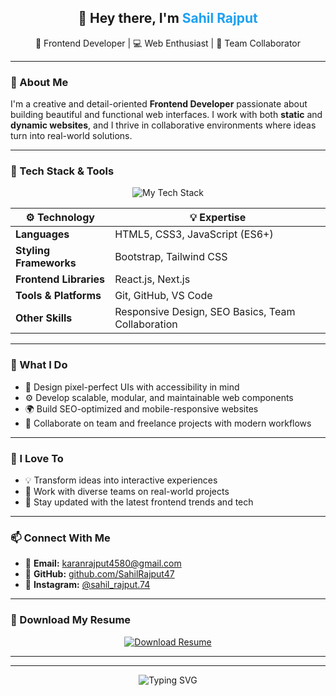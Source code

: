 <h2 align="center">👋 Hey there, I'm <span style="color:#1DA1F2"><strong>Sahil Rajput</strong></span></h2>
<p align="center">🚀 Frontend Developer | 💻 Web Enthusiast | 🤝 Team Collaborator</p>

---

### 🌟 About Me  
I'm a creative and detail-oriented **Frontend Developer** passionate about building beautiful and functional web interfaces. I work with both **static** and **dynamic websites**, and I thrive in collaborative environments where ideas turn into real-world solutions.

---

### 🔧 Tech Stack & Tools  
<p align="center">
  <img src="https://skillicons.dev/icons?i=html,css,js,bootstrap,tailwind,react,nextjs,github,vscode" alt="My Tech Stack" />
</p>

| ⚙️ Technology         | 💡 Expertise                         |
|-----------------------|--------------------------------------|
| **Languages**         | HTML5, CSS3, JavaScript (ES6+)       |
| **Styling Frameworks**| Bootstrap, Tailwind CSS              |
| **Frontend Libraries**| React.js, Next.js                    |
| **Tools & Platforms** | Git, GitHub, VS Code                 |
| **Other Skills**      | Responsive Design, SEO Basics, Team Collaboration |

---

### 💼 What I Do
- 🎨 Design pixel-perfect UIs with accessibility in mind  
- ⚙️ Develop scalable, modular, and maintainable web components  
- 🌍 Build SEO-optimized and mobile-responsive websites  
- 🤝 Collaborate on team and freelance projects with modern workflows  

---

### 🤝 I Love To
- 💡 Transform ideas into interactive experiences  
- 👥 Work with diverse teams on real-world projects  
- 📖 Stay updated with the latest frontend trends and tech  

---

### 📫 Connect With Me
- 📧 **Email:** [karanrajput4580@gmail.com](mailto:karanrajput4580@gmail.com)  
- 🐙 **GitHub:** [github.com/SahilRajput47](https://github.com/SahilRajput47)  
- 📸 **Instagram:** [@sahil_rajput.74](https://instagram.com/sahil_rajput.74)

---

### 📄 Download My Resume
<p align="center">
  <a href="https://your-resume-link-here.com" target="_blank">
    <img src="https://img.shields.io/badge/Resume-Download-blue?style=for-the-badge&logo=adobeacrobatreader&logoColor=white" alt="Download Resume">
  </a>
</p>

---

---

<p align="center">
  <img src="https://readme-typing-svg.demolab.com?font=Fira+Code&weight=500&size=24&pause=1000&color=00BFFF&center=true&vCenter=true&width=435&lines=Let's+Build+Something+Awesome!;Frontend+Developer+%7C+React+%7C+Next.js;Clean+Code+%2B+Creative+Designs+%3D+💖" alt="Typing SVG" />
</p>
